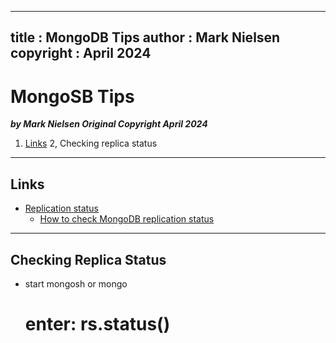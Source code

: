  
---
title : MongoDB Tips
author : Mark Nielsen  
copyright : April 2024  
---


MongoSB Tips
==============================

_**by Mark Nielsen
Original Copyright April 2024**_


1. [Links](#links)
2, Checking replica status

* * *
<a name=Links></a>Links
-----
* [Replication status](https://www.mongodb.com/docs/v6.0/reference/method/rs.status/)
    * [How to check MongoDB replication status](https://www.dragonflydb.io/faq/how-to-check-mongodb-replication-status)
    
* * *
<a name=l>Checking Replica Status</a>
-----
* start mongosh or mongo
    # enter: rs.status()